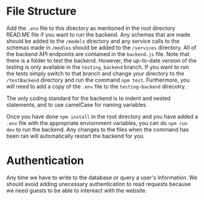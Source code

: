 # File Structure
Add the `.env` file to this directory as mentioned
in the root directory READ.ME file if you want to run the backend. 
Any schemas that are made should be added to the `/models` directory 
and any service calls to the schemas made in `/modles` should be added to 
the `/services` directory. All of the backend API endpoints are contained in the `backend.js` file. Note that there is a folder to test the backend. 
However, the up-to-date version of the testing is only available in the `testing_backend` branch. If you want to run the tests simply switch to that 
branch and change your directory to the `/testBackend` directory and run the 
command `npm test`. Furthermore, you will need to add a copy of the `.env` file to the `testing-backend` direcotry.

The only coding standard for the backend is to indent and nested statements, and to
use camelCase for naming variables.

Once you have done `npm install` in the root directory and you have added a `.env` file with the appropriate enviornment variables, you can do `npm run dev` to run
the backend. Any changes to the files when the command has been ran will automatically restart the backend for you.


# Authentication
Any time we have to write to the database or query a user's information. We should avoid adding unecessary authentication to read requests because we need guests to be able to intereact with the website.